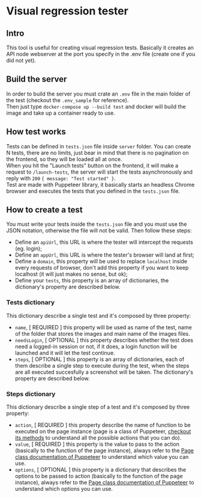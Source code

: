 # Visual regression tester


## Intro
This tool is useful for creating visual regression tests.
Basically it creates an API node webserver at the port you specify in the .env file (create one if you did not yet).

## Build the server
In order to build the server you must crate an `.env` file in the main folder of the test (checkout the `.env_sample` for reference).<br>
Then just type `docker-compose up --build test` and docker will build the image and take up a container ready to use.

## How test works
Tests can be defined in `tests.json` file inside `server` folder.
You can create N tests, there are no limits, just bear in mind that there is no pagination on the frontend, so they will be loaded all at once.<br>
When you hit the "Launch tests" button on the frontend, it will make a request to `/launch-tests`, the server will start the tests asynchronously and reply with `200` `{ message: "Test started" }`.<br>
Test are made with Puppeteer library, it basically starts an headless Chrome browser and executes the tests that you defined in the `tests.json` file.

## How to create a test
You must write your tests inside the `tests.json` file and you must use the JSON notation, otherwise the file will not be valid.
Then follow these steps:
- Define an `apiUrl`, this URL is where the tester will intercept the requests (eg. login);
- Define an `appUrl`, this URL is where the tester's browser will land at first;
- Define a `domain`, this property will be used to replace `localhost` inside every requests of browser, don't add this property if you want to keep localhost (it will just makes no sense, but ok);
- Define your `tests`, this property is an array of dictionaries, the dictionary's property are described below.

### Tests dictionary
This dictionary describe a single test and it's composed by three property:
- `name`, [ REQUIRED ] this property will be used as name of the test, name of the folder that stores the images and main name of the images files.
- `needsLogin`, [ OPTIONAL ] this property describes whether the test does need a logged-in session or not, if it does, a login function will be launched and it will let the test continue.
- `steps`, [ OPTIONAL ] this property is an array of dictionaries, each of them describe a single step to execute during the test, when the steps are all executed succesfully a screenshot will be taken. The dictionary's property are described below.

### Steps dictionary
This dictionary describe a single step of a test and it's composed by three property:
- `action`, [ REQUIRED ] this property describe the name of function to be executed on the page instance (page is a class of Puppeteer, [checkout its methods](https://pptr.dev/api/puppeteer.page._/) to understand all the possible actions that you can do).
- `value`, [ REQUIRED ] this property is the value to pass to the action (basically to the function of the page instance), always refer to the [Page class documentation of Puppeteer](https://pptr.dev/api/puppeteer.page._/) to understand which value you can use.
- `options`, [ OPTIONAL ] this property is a dictionary that describes the options to be passed to action (basically to the function of the page instance), always refer to the [Page class documentation of Puppeteer](https://pptr.dev/api/puppeteer.page._/) to understand which options you can use.